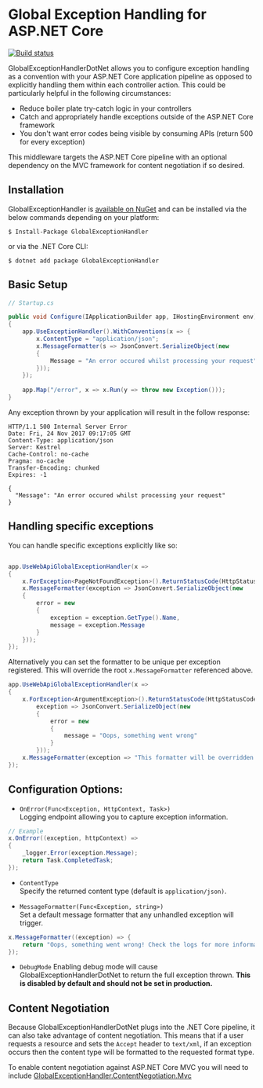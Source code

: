 # Global Exception Handling for ASP.NET Core

[![Build status](https://ci.appveyor.com/api/projects/status/kdbepiak0m6olxw7?svg=true)](https://ci.appveyor.com/project/JoeMighty/globalexceptionhandlerdotnet)

GlobalExceptionHandlerDotNet allows you to configure exception handling as a convention with your ASP.NET Core application pipeline as opposed to explicitly handling them within each controller action. This could be particularly helpful in the following circumstances:

- Reduce boiler plate try-catch logic in your controllers
- Catch and appropriately handle exceptions outside of the ASP.NET Core framework
- You don't want error codes being visible by consuming APIs (return 500 for every exception)

This middleware targets the ASP.NET Core pipeline with an optional dependency on the MVC framework for content negotiation if so desired.

## Installation

GlobalExceptionHandler is [available on NuGet](https://www.nuget.org/packages/GlobalExceptionHandler/) and can be installed via the below commands depending on your platform:

```
$ Install-Package GlobalExceptionHandler
```
or via the .NET Core CLI:

```
$ dotnet add package GlobalExceptionHandler
```

## Basic Setup

```csharp
// Startup.cs

public void Configure(IApplicationBuilder app, IHostingEnvironment env)
{
    app.UseExceptionHandler().WithConventions(x => {
        x.ContentType = "application/json";
        x.MessageFormatter(s => JsonConvert.SerializeObject(new
        {
            Message = "An error occured whilst processing your request"
        }));
    });
    
    app.Map("/error", x => x.Run(y => throw new Exception()));
}
```

Any exception thrown by your application will result in the follow response:

```http
HTTP/1.1 500 Internal Server Error
Date: Fri, 24 Nov 2017 09:17:05 GMT
Content-Type: application/json
Server: Kestrel
Cache-Control: no-cache
Pragma: no-cache
Transfer-Encoding: chunked
Expires: -1

{
  "Message": "An error occured whilst processing your request"
}
```

## Handling specific exceptions

You can handle specific exceptions explicitly like so:

```csharp

app.UseWebApiGlobalExceptionHandler(x =>
{
    x.ForException<PageNotFoundException>().ReturnStatusCode(HttpStatusCode.NotFound);
    x.MessageFormatter(exception => JsonConvert.SerializeObject(new
    {
        error = new
        {
            exception = exception.GetType().Name,
            message = exception.Message
        }
    }));
});
```

Alternatively you can set the formatter to be unique per exception registered. This will override the root `x.MessageFormatter` referenced above.

```csharp
app.UseWebApiGlobalExceptionHandler(x =>
{
    x.ForException<ArgumentException>().ReturnStatusCode(HttpStatusCode.BadRequest).UsingMessageFormatter(
        exception => JsonConvert.SerializeObject(new
        {
            error = new
            {
                message = "Oops, something went wrong"
            }
        }));
    x.MessageFormatter(exception => "This formatter will be overridden when an ArgumentException is thrown");
});
```

## Configuration Options:

- `OnError(Func<Exception, HttpContext, Task>)`  
Logging endpoint allowing you to capture exception information.
```csharp
// Example
x.OnError((exception, httpContext) =>
{
    _logger.Error(exception.Message);
    return Task.CompletedTask;
});
```

- `ContentType`  
Specify the returned content type (default is `application/json)`.

- `MessageFormatter(Func<Exception, string>)`  
Set a default message formatter that any unhandled exception will trigger.

```csharp
x.MessageFormatter((exception) => {
    return "Oops, something went wrong! Check the logs for more information.";
});
```

- `DebugMode`
Enabling debug mode will cause GlobalExceptionHandlerDotNet to return the full exception thrown. **This is disabled by default and should not be set in production.**

## Content Negotiation

Because GlobalExceptionHandlerDotNet plugs into the .NET Core pipeline, it can also take advantage of content negotiation. This means that if a user requests a resource and sets the `Accept` header to `text/xml`, if an exception occurs then the content type will be formatted to the requested format type.

To enable content negotiation against ASP.NET Core MVC you will need to include [GlobalExceptionHandler.ContentNegotiation.Mvc](#)
